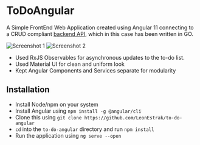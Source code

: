# ToDoAngular

A Simple FrontEnd Web Application created using Angular 11 connecting to a CRUD compliant [backend API](https://github.com/LeonEstrak/to-do-go), which in this case has been written in GO.


![Screenshot 1](https://i.imgur.com/CuqvvaC.png)
![Screenshot 2](https://i.imgur.com/NMtjrSa.png)


- Used RxJS Observables for asynchronous updates to the to-do list.
- Used Material UI for clean and uniform look
- Kept Angular Components and Services separate for modularity


## Installation
- Install Node/npm on your system
- Install Angular using `npm install -g @angular/cli`
- Clone this using `git clone https://github.com/LeonEstrak/to-do-angular`
- `cd` into the `to-do-angular` directory and run `npm install`
- Run the application using `ng serve --open`